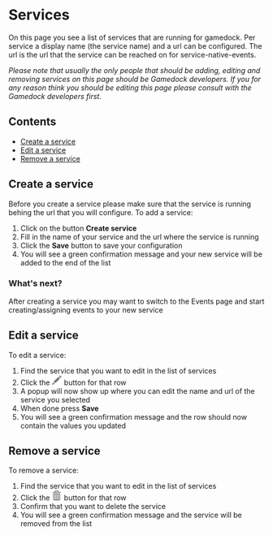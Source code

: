 # Services
On this page you see a list of services that are running for gamedock. Per service a display name (the service name) and a url can be configured. The url is the url that the service can be reached on for service-native-events.

*Please note that usually the only people that should be adding, editing and removing services on this page should be Gamedock developers. If you for any reason think you should be editing this page please consult with the Gamedock developers first.*

## Contents
- [Create a service](#create-a-service)
- [Edit a service](#edit-a-service)
- [Remove a service](#remove-a-service)

## Create a service
Before you create a service please make sure that the service is running behing the url that you will configure.
To add a service:
1. Click on the button **Create service**
2. Fill in the name of your service and the url where the service is running
3. Click the **Save** button to save your configuration
4.  You will see a green confirmation message and your new service will be added to the end of the list

### What's next?
After creating a service you may want to switch to the Events page and start creating/assigning events to your new service

## Edit a service
To edit a service:
1. Find the service that you want to edit in the list of services
2. Click the ![pencil](https://github.com/azerion/gamedock-sdk/raw/master/docs/console/_images/pencil.png) button for that row
3. A popup will now show up where you can edit the name and url of the service you selected
4. When done press **Save**
5. You will see a green confirmation message and  the row should now contain the values you updated

## Remove a service
To remove a service:
1. Find the service that you want to edit in the list of services
1. Click the ![trash](https://github.com/azerion/gamedock-sdk/raw/master/docs/console/_images/trash.png) button for that row
2. Confirm that you want to delete the service
3. You will see a green confirmation message and the service will be removed from the list
